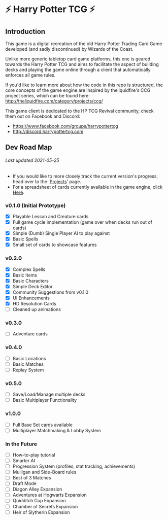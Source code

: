 # ⚡ Harry Potter TCG ⚡

## Introduction
This game is a digital recreation of the old Harry Potter Trading Card Game developed (and sadly discontinued) by Wizards of the Coast.

Unlike more generic tabletop card game platforms, this one is geared towards the Harry Potter TCG and aims to facilitate the aspect of building decks and playing the game online through a client that automatically enforces all game rules.

If you'd like to learn more about how the code in this repo is structured, the core concepts of the game engine are inspired by theliquidfire's CCG project series, which can be found here: http://theliquidfire.com/category/projects/ccg/

This game client is dedicated to the HP TCG Revival community, check them out on Facebook and Discord:
* https://www.facebook.com/groups/harrypottertcg
* http://discord.harrypottertcg.com

## Dev Road Map
###### _Last updated 2021-05-25_

* If you would like to more closely track the current version's progress, head over to the '[Projects](https://github.com/StefanoFiumara/harry-potter-tcg/projects)' page.
* For a spreadsheet of cards currently available in the game engine, click [Here](tinyurl.com/hp-tcg-client-card-tracker).

### v0.1.0 (Initial Prototype)
* [x] Playable Lesson and Creature cards
* [x] Full game cycle implementation (game over when decks run out of cards)
* [x] Simple (Dumb) Single Player AI to play against
* [x] Basic Spells
* [x] Small set of cards to showcase features

### v0.2.0
* [x] Complex Spells
* [x] Basic Items
* [x] Basic Characters
* [x] Simple Deck Editor
* [x] Community Suggestions from v0.1.0
* [x] UI Enhancements
* [x] HD Resolution Cards
* [ ] Cleaned up animations

### v0.3.0
* [ ] Adventure cards

### v0.4.0
* [ ] Basic Locations
* [ ] Basic Matches
* [ ] Replay System

### v0.5.0
* [ ] Save/Load/Manage multiple decks
* [ ] Basic Multiplayer Functionality

### v1.0.0
* [ ] Full Base Set cards available
* [ ] Multiplayer Matchmaking & Lobby System

### In the Future
* [ ] How-to-play tutorial
* [ ] Smarter AI
* [ ] Progression System (profiles, stat tracking, achievements)
* [ ] Mulligan and Side-Board rules
* [ ] Best of 3 Matches
* [ ] Draft Mode
* [ ] Diagon Alley Expansion
* [ ] Adventures at Hogwarts Expansion 
* [ ] Quidditch Cup Expansion
* [ ] Chamber of Secrets Expansion
* [ ] Heir of Slytherin Expansion